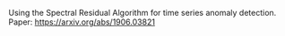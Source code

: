 Using the Spectral Residual Algorithm for time series anomaly detection. 
Paper: https://arxiv.org/abs/1906.03821
